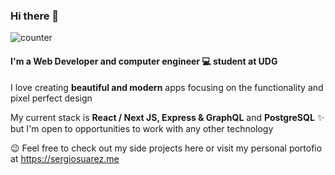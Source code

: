### Hi there 👋

![counter](https://eni83qn191s858f.m.pipedream.net)

#### I'm a Web Developer and computer engineer 💻 student at UDG

I love creating __beautiful and modern__ apps focusing on the functionality and pixel perfect design

My current stack is __React / Next JS, Express & GraphQL__ and __PostgreSQL__ ✨ but I'm open to opportunities to work with any other technology

😉 Feel free to check out my side projects here or visit my personal portofio at https://sergiosuarez.me

